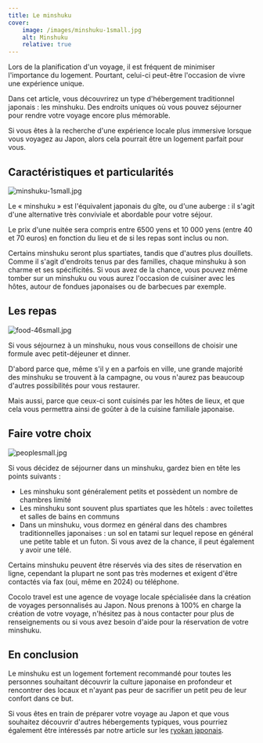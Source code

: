 ```yaml
---
title: Le minshuku
cover: 
    image: /images/minshuku-1small.jpg
    alt: Minshuku
    relative: true
---
```


Lors de la planification d'un voyage, il est fréquent de minimiser l'importance du logement. Pourtant, celui-ci peut-être l'occasion de vivre une expérience unique.

Dans cet article, vous découvrirez un type d'hébergement traditionnel japonais : les minshuku. Des endroits uniques où vous pouvez séjourner pour rendre votre voyage encore plus mémorable.

Si vous êtes à la recherche d'une expérience locale plus immersive lorsque vous voyagez au Japon, alors cela pourrait être un logement parfait pour vous.

## Caractéristiques et particularités

![minshuku-1small.jpg](/blogpictures/minshuku-1small.jpg)

Le « minshuku » est l'équivalent japonais du gîte, ou d'une auberge : il s'agit d'une alternative très conviviale et abordable pour votre séjour.  

Le prix d'une nuitée sera compris entre 6500 yens et 10 000 yens (entre 40 et 70 euros) en fonction du lieu et de si les repas sont inclus ou non.

Certains minshuku seront plus spartiates, tandis que d'autres plus douillets. Comme il s'agit d'endroits tenus par des familles, chaque minshuku à son charme et ses spécificités. Si vous avez de la chance, vous pouvez même tomber sur un minshuku ou vous aurez l'occasion de cuisiner avec les hôtes, autour de fondues japonaises ou de barbecues par exemple.



## Les repas

![food-46small.jpg](/blogpictures/food-46small.jpg)

Si vous séjournez à un minshuku, nous vous conseillons de choisir une formule avec petit-déjeuner et dinner.

D'abord parce que, même s'il y en a parfois en ville, une grande majorité des minshuku se trouvent à la campagne, ou vous n'aurez pas beaucoup d'autres possibilités pour vous restaurer.

Mais aussi, parce que ceux-ci sont cuisinés par les hôtes de lieux, et que cela vous permettra ainsi de goûter à de la cuisine familiale japonaise.

## Faire votre choix

![peoplesmall.jpg](/blogpictures/peoplesmall.jpg)

Si vous décidez de séjourner dans un minshuku, gardez bien en tête les points suivants :

- Les minshuku sont généralement petits et possèdent un nombre de chambres limité
- Les minshuku sont souvent plus spartiates que les hôtels : avec toilettes et salles de bains en communs
- Dans un minshuku, vous dormez en général dans des chambres traditionnelles japonaises : un sol en tatami sur lequel repose en général une petite table et un futon. Si vous avez de la chance, il peut également y avoir une télé.

Certains minshuku peuvent être réservés via des sites de réservation en ligne, cependant la plupart ne sont pas très modernes et exigent d'être contactés via fax (oui, même en 2024) ou téléphone.

Cocolo travel est une agence de voyage locale spécialisée dans la création de voyages personnalisés au Japon. Nous prenons à 100% en charge la création de votre voyage, n'hésitez pas à nous contacter pour plus de renseignements ou si vous avez besoin d'aide pour la réservation de votre minshuku.

## En conclusion

Le minshuku est un logement fortement recommandé pour toutes les personnes souhaitant découvrir la culture japonaise en profondeur et rencontrer des locaux et n'ayant pas peur de sacrifier un petit peu de leur confort dans ce but.

Si vous êtes en train de préparer votre voyage au Japon et que vous souhaitez découvrir d'autres hébergements typiques, vous pourriez également être intéressés par notre article sur les [ryokan japonais](/fr/home/blog/Ryokan).
